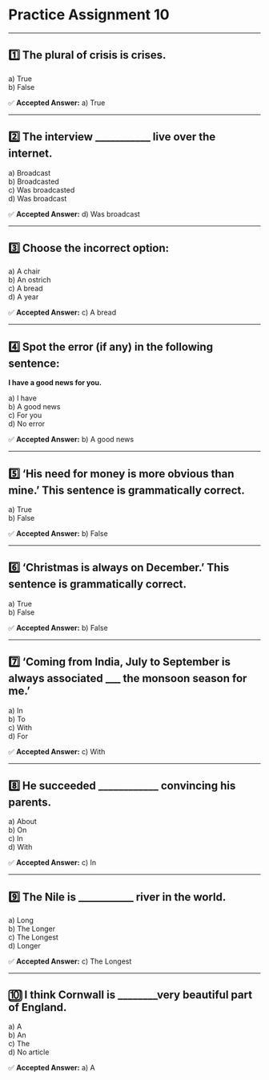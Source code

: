 # Practice Assignment 10
---

## 1️⃣ The plural of crisis is crises.

a) True  
b) False

✅ **Accepted Answer:** a) True

---

## 2️⃣ The interview ___________ live over the internet.

a) Broadcast  
b) Broadcasted  
c) Was broadcasted  
d) Was broadcast

✅ **Accepted Answer:** d) Was broadcast

---

## 3️⃣ Choose the incorrect option:

a) A chair  
b) An ostrich  
c) A bread  
d) A year

✅ **Accepted Answer:** c) A bread

---

## 4️⃣ Spot the error (if any) in the following sentence:  
**I have a good news for you.**

a) I have  
b) A good news  
c) For you  
d) No error

✅ **Accepted Answer:** b) A good news

---

## 5️⃣ ‘His need for money is more obvious than mine.’ This sentence is grammatically correct.

a) True  
b) False

✅ **Accepted Answer:** b) False

---

## 6️⃣ ‘Christmas is always on December.’ This sentence is grammatically correct.

a) True  
b) False

✅ **Accepted Answer:** b) False

---

## 7️⃣ ‘Coming from India, July to September is always associated ___ the monsoon season for me.’

a) In  
b) To  
c) With  
d) For

✅ **Accepted Answer:** c) With

---

## 8️⃣ He succeeded ____________ convincing his parents.

a) About  
b) On  
c) In  
d) With

✅ **Accepted Answer:** c) In

---

## 9️⃣ The Nile is ___________ river in the world.

a) Long  
b) The Longer  
c) The Longest  
d) Longer

✅ **Accepted Answer:** c) The Longest

---

## 🔟 I think Cornwall is ________very beautiful part of England.

a) A  
b) An  
c) The  
d) No article

✅ **Accepted Answer:** a) A

